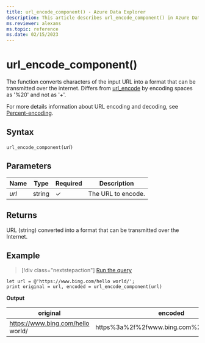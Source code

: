 ```yaml
---
title: url_encode_component() - Azure Data Explorer
description: This article describes url_encode_component() in Azure Data Explorer.
ms.reviewer: alexans
ms.topic: reference
ms.date: 02/15/2023
---
```

# url_encode_component()

The function converts characters of the input URL into a format that can be transmitted over the internet. Differs from [url_encode](./urlencodefunction.md) by encoding spaces as '%20' and not as '+'.

For more details information about URL encoding and decoding, see [Percent-encoding](https://en.wikipedia.org/wiki/Percent-encoding).

## Syntax

`url_encode_component(`*url*`)`

## Parameters

| Name | Type | Required | Description |
|--|--|--|--|
| *url* | string | &check; | The URL to encode.|

## Returns

URL (string) converted into a format that can be transmitted over the Internet.

## Example

> [!div class="nextstepaction"]
> <a href="https://dataexplorer.azure.com/clusters/help/databases/Samples?query=H4sIAAAAAAAAAyXLMQqAMAxA0V3wDtmqIO2uCN5E1AZbiEmpkV7fiuP/8AgVnkwww2KCarpH50opdo982kMuF5BIoEgm78zUNilHVpAcz8jb56oeAPkQj/7P9a+18iSMrF2d/QtxbpMUagAAAA==" target="_blank">Run the query</a>

```kusto
let url = @'https://www.bing.com/hello world/';
print original = url, encoded = url_encode_component(url)
```

**Output**

|original|encoded|
|---|---|
|https://www.bing.com/hello world/|https%3a%2f%2fwww.bing.com%2fhello%20world|
